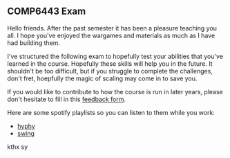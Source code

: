 ## COMP6443 Exam

Hello friends. After the past semester it has been a pleasure teaching you all. I hope you've enjoyed the wargames and materials as much as I have had building them.

I've structured the following exam to hopefully test your abilities that you've learned in the course. Hopefully these skills will help you in the future. It shouldn't be too difficult, but if you struggle to complete the challenges, don't fret, hoepfully the magic of scaling may come in to save you.

If you would like to contribute to how the course is run in later years, please don't hesitate to fill in this [feedback form](https://docs.google.com/forms/d/e/1FAIpQLSctBhjom877Xd1VUAGm7bseXnXpk3hjMD26mjUjXnZsHm5kYw/viewform?usp=sf_link).

Here are some spotify playlists so you can listen to them while you work:
* [hyphy](https://open.spotify.com/user/minight/playlist/2ippMIWgPnLZ4SGdnEWbdn?si=Lcj4wk9xQByXdbvyYVc_Ng)
* [swing](https://open.spotify.com/user/leahbrownmusic/playlist/7p0Mc4z8Kr7w43zw1rhvLj?si=lYG45VX_Rs-ITjtFgQ6Chw)

kthx
sy

